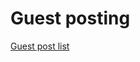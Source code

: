 # Guest posting

[Guest post list](https://docs.google.com/spreadsheets/d/1N3NllHXMQiDJwDwx8CUglhSMaU1pSM0qaJdeOzSd1fc/edit#gid=0)